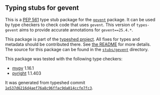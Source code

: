 ## Typing stubs for gevent

This is a [PEP 561](https://peps.python.org/pep-0561/) type stub package for
the [`gevent`](https://github.com/gevent/gevent) package. It can be used by type checkers
to check code that uses `gevent`. This version of
`types-gevent` aims to provide accurate annotations for
`gevent==25.4.*`.

This package is part of the [typeshed project](https://github.com/python/typeshed).
All fixes for types and metadata should be contributed there.
See [the README](https://github.com/python/typeshed/blob/main/README.md)
for more details. The source for this package can be found in the
[`stubs/gevent`](https://github.com/python/typeshed/tree/main/stubs/gevent)
directory.

This package was tested with the following type checkers:
* [mypy](https://github.com/python/mypy/) 1.16.1
* [pyright](https://github.com/microsoft/pyright) 1.1.403

It was generated from typeshed commit
[`1e537d6216d4aef76a8c96ffac9da014ccfe7fc3`](https://github.com/python/typeshed/commit/1e537d6216d4aef76a8c96ffac9da014ccfe7fc3).
